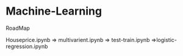 ﻿# Machine-Learning
RoadMap

Houseprice.ipynb => multivarient.ipynb => test-train.ipynb =>logistic-regression.ipynb
